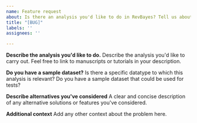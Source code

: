 ```yaml
---
name: Feature request
about: Is there an analysis you'd like to do in RevBayes? Tell us about it.
title: "[BUG]"
labels: ''
assignees: ''

---
```


**Describe the analysis you'd like to do.**
Describe the analysis you'd like to carry out. Feel free to link to manuscripts or tutorials in your description.

**Do you have a sample dataset?**
Is there a specific datatype to which this analysis is relevant? Do you have a sample dataset that could be used for tests?

**Describe alternatives you've considered**
A clear and concise description of any alternative solutions or features you've considered.

**Additional context**
Add any other context about the problem here.
